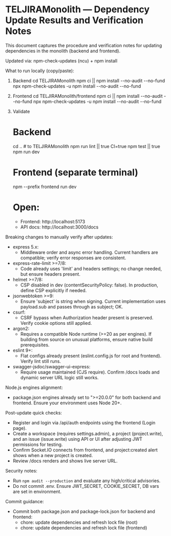 # TELJIRAMonolith — Dependency Update Results and Verification Notes

This document captures the procedure and verification notes for updating dependencies in the monolith (backend and frontend).

Updated via: npm-check-updates (ncu) + npm install

What to run locally (copy/paste):
1) Backend
   cd TELJIRAMonolith
   npm ci || npm install --no-audit --no-fund
   npx npm-check-updates -u
   npm install --no-audit --no-fund

2) Frontend
   cd TELJIRAMonolith/frontend
   npm ci || npm install --no-audit --no-fund
   npx npm-check-updates -u
   npm install --no-audit --no-fund

3) Validate
   # Backend
   cd ..   # to TELJIRAMonolith
   npm run lint || true
   CI=true npm test || true
   npm run dev

   # Frontend (separate terminal)
   npm --prefix frontend run dev

   # Open:
   - Frontend: http://localhost:5173
   - API docs: http://localhost:3000/docs

Breaking changes to manually verify after updates:
- express 5.x:
  - Middleware order and async error handling. Current handlers are compatible; verify error responses are consistent.
- express-rate-limit >=7/8:
  - Code already uses 'limit' and headers settings; no change needed, but ensure headers present.
- helmet >=7/8:
  - CSP disabled in dev (contentSecurityPolicy: false). In production, define CSP explicitly if needed.
- jsonwebtoken >=9:
  - Ensure 'subject' is string when signing. Current implementation uses payload.sub and passes through as subject; OK.
- csurf:
  - CSRF bypass when Authorization header present is preserved. Verify cookie options still applied.
- argon2:
  - Requires a compatible Node runtime (>=20 as per engines). If building from source on unusual platforms, ensure native build prerequisites.
- eslint 9+:
  - Flat configs already present (eslint.config.js for root and frontend). Verify lint still runs.
- swagger-jsdoc/swagger-ui-express:
  - Require usage maintained (CJS require). Confirm /docs loads and dynamic server URL logic still works.

Node.js engines alignment:
- package.json engines already set to ">=20.0.0" for both backend and frontend. Ensure your environment uses Node 20+.

Post-update quick checks:
- Register and login via /api/auth endpoints using the frontend (Login page).
- Create a workspace (requires settings.admin), a project (project.write), and an issue (issue.write) using API or UI after adjusting JWT permissions for testing.
- Confirm Socket.IO connects from frontend, and project:created alert shows when a new project is created.
- Review /docs renders and shows live server URL.

Security notes:
- Run `npm audit --production` and evaluate any high/critical advisories.
- Do not commit .env. Ensure JWT_SECRET, COOKIE_SECRET, DB vars are set in environment.

Commit guidance:
- Commit both package.json and package-lock.json for backend and frontend:
  - chore: update dependencies and refresh lock file (root)
  - chore: update dependencies and refresh lock file (frontend)
